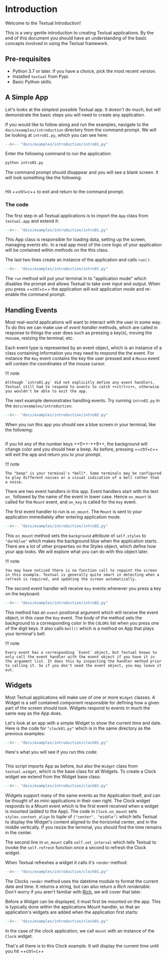 # Introduction

Welcome to the Textual Introduction!

This is a very gentle introduction to creating Textual applications. By the end of this document you should have an understanding of the basic concepts involved in using the Textual framework.

## Pre-requisites

- Python 3.7 or later. If you have a choice, pick the most recent version.
- Installed `textual` from Pypi.
- Basic Python skills.

## A Simple App

Let's looks at the simplest possible Textual app. It doesn't do much, but will demonstrate the basic steps you will need to create any application.

If you would like to follow along and run the examples, navigate to the `docs/examples/introduction` directory from the command prompt. We will be looking at `intro01.py`, which you can see here:

```python title="intro01.py"
--8<-- "docs/examples/introduction/intro01.py"
```

Enter the following command to run the application:

```bash
python intro01.py
```

The command prompt should disappear and you will see a blank screen. It will look something like the following:

```{.textual path="docs/examples/introduction/intro01.py"}

```

Hit ++ctrl+c++ to exit and return to the command prompt.

### The code

The first step in all Textual applications is to import the `App` class from `textual.app` and extend it:

```python hl_lines="1 2 3 4 5" title="intro01.py"
--8<-- "docs/examples/introduction/intro01.py"
```

This App class is responsible for loading data, setting up the screen, managing events etc. In a real app most of the core logic of your application will be contained within methods on the this class.

The last two lines create an instance of the application and calls `run()`:

```python hl_lines="8 9" title="intro01.py"
--8<-- "docs/examples/introduction/intro01.py"
```

The `run` method will put your terminal in to "application mode" which disables the prompt and allows Textual to take over input and output. When you press ++ctrl+c++ the application will exit application mode and re-enable the command prompt.

## Handling Events

Most real-world applications will want to interact with the user in some way. To do this we can make use of _event handler_ methods, which are called in response to things the user does such as pressing a key(s), moving the mouse, resizing the terminal, etc.

Each event type is represented by an event object, which is an instance of a class containing information you may need to respond the the event. For instance the `Key` event contains the key the user pressed and a `Mouse` event will contain the coordinates of the mouse cursor.

!!! note

    Although `intro01.py` did not explicitly define any event handlers, Textual still had to respond to events to catch ++ctrl+c++, otherwise you wouldn't be able to exit the app.

The next example demonstrates handling events. Try running `intro02.py` in the `docs/examples/introduction`:

```python title="intro02.py"
--8<-- "docs/examples/introduction/intro02.py"
```

When you run this app you should see a blue screen in your terminal, like the following:

```{.textual path="docs/examples/introduction/intro02.py"}

```

If you hit any of the number keys ++0++-++9++, the background will change color and you should hear a beep. As before, pressing ++ctrl+c++ will exit the app and return you to your prompt.

!!! note

    The "beep" is your terminal's *bell*. Some terminals may be configured to play different noises or a visual indication of a bell rather than a noise.

There are two event handlers in this app. Event handlers start with the text `on_` followed by the name of the event in lower case. Hence `on_mount` is called for the `Mount` event, and `on_key` is called for the `Key` event.

The first event handler to run is `on_mount`. The `Mount` is sent to your application immediately after entering application mode.

```python hl_lines="19 20" title="intro02.py"
--8<-- "docs/examples/introduction/intro02.py"
```

This `on_mount` method sets the `background` attribute of `self.styles` to `"darkblue"` which makes the background blue when the application starts. There are a lot of other properties on the Styles object, which define how your app looks. We will explore what you can do with this object later.

!!! note

    You may have noticed there is no function call to repaint the screen in this example. Textual is generally quite smart in detecting when a refresh is required, and updating the screen automatically.

The second event handler will receive `Key` events whenever you press a key on the keyboard:

```python hl_lines="22 23 24 25" title="intro02.py"
--8<-- "docs/examples/introduction/intro02.py"
```

This method has an `event` positional argument which will receive the event object; in this case the `Key` event. The body of the method sets the background to a corresponding color in the `COLORS` list when you press one of the digit keys. It also calls `bell()` which is a method on App that plays your terminal's bell.

!!! note

    Every event has a corresponding `Event` object, but Textual knows to only call the event handler with the event object if you have it in the argument list. It does this by inspecting the handler method prior to calling it. So if you don't need the event object, you may leave it out.

## Widgets

Most Textual applications will make use of one or more `Widget` classes. A Widget is a self contained component responsible for defining how a given part of the screen should look. Widgets respond to events in much the same way as the App does.

Let's look at an app with a simple Widget to show the current time and date. Here is the code for `"clock01.py"` which is in the same directory as the previous examples:

```python title="clock01.py"
--8<-- "docs/examples/introduction/clock01.py"
```

Here's what you will see if you run this code:

```{.textual path="docs/examples/introduction/clock01.py"}

```

This script imports App as before, but also the `Widget` class from `textual.widget`, which is the base class for all Widgets. To create a Clock widget we extend from the Widget base class:

```python title="clock01.py" hl_lines="7 8 9 10 11 12 13"
--8<-- "docs/examples/introduction/clock01.py"
```

Widgets support many of the same events as the Application itself, and can be thought of as mini-applications in their own right. The Clock widget responds to a Mount event which is the first event received when a widget is _mounted_ (added to the App). The code in `Clock.on_mount` sets `styles.content_align` to tuple of `("center", "middle")` which tells Textual to display the Widget's content aligned to the horizontal center, and in the middle vertically. If you resize the terminal, you should find the time remains in the center.

The second line in `on_mount` calls `self.set_interval` which tells Textual to invoke the `self.refresh` function once a second to refresh the Clock widget.

When Textual refreshes a widget it calls it's `render` method:

```python title="clock01.py" hl_lines="12 13"
--8<-- "docs/examples/introduction/clock01.py"
```

The Clocks `render` method uses the datetime module to format the current date and time. It returns a string, but can also return a _Rich renderable_. Don't worry if you aren't familiar with [Rich](https://github.com/Textualize/rich), we will cover that later.

Before a Widget can be displayed, it must first be mounted on the app. This is typically done within the applications Mount handler, so that an application's widgets are added when the application first starts:

```python title="clock01.py" hl_lines="17 18"
--8<-- "docs/examples/introduction/clock01.py"
```

In the case of the clock application, we call `mount` with an instance of the `Clock` widget.

That's all there is to this Clock example. It will display the current time until you hit ++ctrl+c++
